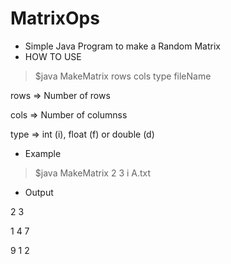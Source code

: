 # MatrixOps
- Simple Java Program to make a Random Matrix
-	HOW TO USE

>$java MakeMatrix rows cols type fileName

rows => Number of rows

cols => Number of columnss

type => int (i), float (f) or double (d)

- Example
>$java MakeMatrix 2 3 i A.txt
- Output

2 3

1 4 7

9 1 2
